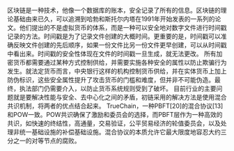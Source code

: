 区块链是一种技术，他像一个数据库的账本，安全记录了所有的信息。区块链的理论基础由来已久，可以追溯到哈勃和斯托尔内塔在1991年开始发表的一系列的论文。他们提出的不是虚拟货币的体系，而是一种可以安全地对数字文件进行时间戳记录的方法。时间戳是为了记录文件创建的大概时间。更重要的是，时间戳可以准确反映文件创建的先后顺序，如果一份文件比另一份文件更早创建，可以从时间戳中看出来。时间戳的安全性体现在文件的时间戳一旦生成，就无法更改。
所有加密货币都需要通过某种方式控制供给，并需要实施各种安全的属性以防止欺骗行为发生。就法定货币而言，中央银行这样的机构控制货币供给，并在实体货币上加上防伪标识，这些安全属性提升了攻击货币的门槛和难度，但并非不可能伪造。最终，执法部门仍需要介入，以防止货币系统规则受到了破坏。
目前行业的主要问题就是要解决性能与安全、去中心化之间的矛盾，初链采用的解决方法是使用混合共识机制，将两者的优点结合起来。
TrueChain，一种PBFT[20]的混合协议[13]和POW一致。POW共识确保了激励和委员会的选择，而PBFT层作为一种高效的共识，如快速的终结性，高通量，交易验证，公平贸易经济的轮值委员会，以及处理非统一基础设施的补偿基础设施。混合协议的本质允许它最大限度地容忍大约三分之一的对等节点的腐败。
